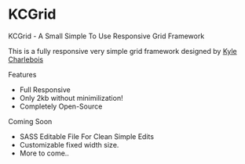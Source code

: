 KCGrid
======

KCGrid - A Small Simple To Use Responsive Grid Framework

This is a fully responsive very simple grid framework designed by <a href="http://www.charliebois.com">Kyle Charlebois</a>

Features 

- Full Responsive
- Only 2kb without minimilization!
- Completely Open-Source



Coming Soon 

- SASS Editable File For Clean Simple Edits
- Customizable fixed width size.
- More to come..
